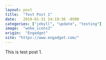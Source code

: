 ```yaml
---
layout: post
title:  "Test Post 1"
date:   2019-01-31 14:19:36 -0500
categories: ["jekyll", "update", "testing"]
image:  "woke_icons3"
origin:  "Engadget"
site: "https://www.engadget.com/"
---
```

This is test post 1.
